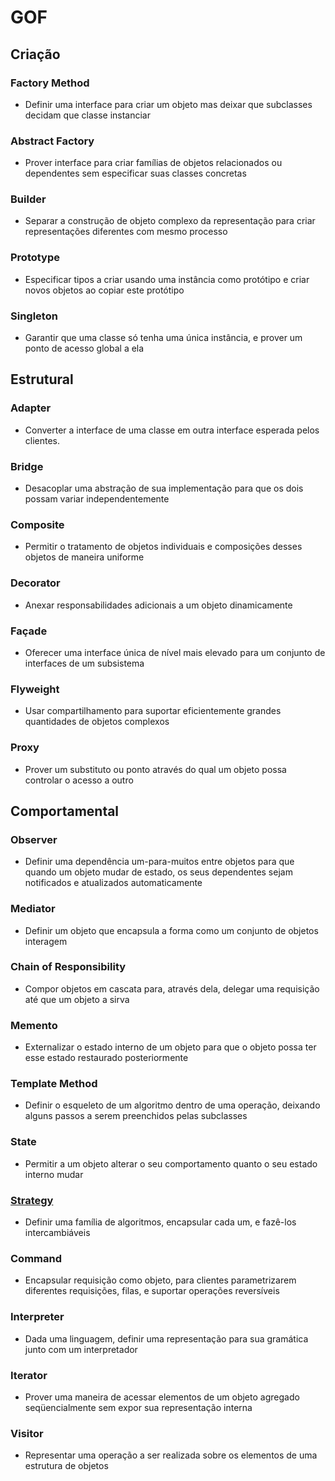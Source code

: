 # GOF


## Criação


### Factory Method 
- Definir uma interface para criar um objeto mas deixar que subclasses decidam que classe instanciar 
### Abstract Factory 
- Prover interface para criar famílias de objetos relacionados ou dependentes sem especificar suas classes concretas 
### Builder 
- Separar a construção de objeto complexo da representação para criar representações diferentes com mesmo processo 
### Prototype 
- Especificar tipos a criar usando uma instância como protótipo e criar novos objetos ao copiar este protótipo 
### Singleton 
- Garantir que uma classe só tenha uma única instância, e prover um ponto de acesso global a ela 


## Estrutural



### Adapter 
- Converter a interface de uma classe em outra interface esperada pelos clientes.
### Bridge 
- Desacoplar uma abstração de sua implementação para que os dois possam variar independentemente 
### Composite 
- Permitir o tratamento de objetos individuais e composições desses objetos de maneira uniforme 
### Decorator 
- Anexar responsabilidades adicionais a um objeto dinamicamente 
### Façade 
- Oferecer uma interface única de nível mais elevado para um conjunto de interfaces de um subsistema 
### Flyweight 
- Usar compartilhamento para suportar eficientemente grandes quantidades de objetos complexos 
### Proxy 
- Prover um substituto ou ponto através do qual um objeto possa controlar o acesso a outro 

## Comportamental

### Observer 
- Definir uma dependência um-para-muitos entre objetos para que quando um objeto mudar de estado, os seus dependentes sejam notificados e atualizados automaticamente 
### Mediator 
- Definir um objeto que encapsula a forma como um conjunto de objetos interagem 
### Chain of Responsibility 
- Compor objetos em cascata para, através dela, delegar uma requisição até que um objeto a sirva 
### Memento 
- Externalizar o estado interno de um objeto para que o objeto possa ter esse estado restaurado posteriormente 
### Template Method 
- Definir o esqueleto de um algoritmo dentro de uma operação, deixando alguns passos a serem preenchidos pelas subclasses 
### State 
- Permitir a um objeto alterar o seu comportamento quanto o seu estado interno mudar 
### [Strategy](gof/Strategy.md) 
- Definir uma família de algoritmos, encapsular cada um, e fazê-los intercambiáveis 
### Command 
- Encapsular requisição como objeto, para clientes parametrizarem diferentes requisições, filas, e suportar operações reversíveis 
### Interpreter 
- Dada uma linguagem, definir uma representação para sua gramática junto com um interpretador 
### Iterator 
- Prover uma maneira de acessar elementos de um objeto agregado seqüencialmente sem expor sua representação interna 
### Visitor 
- Representar uma operação a ser realizada sobre os elementos de uma estrutura de objetos	 




